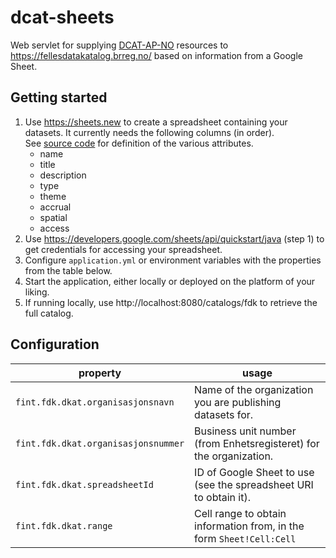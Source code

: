 # dcat-sheets

Web servlet for supplying [DCAT-AP-NO](https://doc.difi.no/dcat-ap-no/) resources to https://fellesdatakatalog.brreg.no/
based on information from a Google Sheet.

## Getting started

1. Use https://sheets.new to create a spreadsheet containing your datasets.
It currently needs the following columns (in order).  
See [source code](https://github.com/FINTLabs/dkat-sheets/blob/6c60c40e7e0e6a306dc9ef47303f2ff554356e49/src/main/java/no/fint/fdk/dkat/dkatsheets/ModelService.java#L89-L96)
for definition of the various attributes.
    - name
    - title
    - description
    - type
    - theme
    - accrual
    - spatial
    - access
1. Use https://developers.google.com/sheets/api/quickstart/java (step 1) 
to get credentials for accessing your spreadsheet.
1. Configure `application.yml` or environment variables with the properties
from the table below.
1. Start the application, either locally or deployed on the platform of your liking.
1. If running locally, use http://localhost:8080/catalogs/fdk to retrieve the full catalog.

## Configuration

| property                            | usage                                                                | 
|-------------------------------------|----------------------------------------------------------------------|
| `fint.fdk.dkat.organisasjonsnavn`   | Name of the organization you are publishing datasets for.            |
| `fint.fdk.dkat.organisasjonsnummer` | Business unit number (from Enhetsregisteret) for the organization.   |
| `fint.fdk.dkat.spreadsheetId`       | ID of Google Sheet to use (see the spreadsheet URI to obtain it).    |
| `fint.fdk.dkat.range`               | Cell range to obtain information from, in the form `Sheet!Cell:Cell` |

